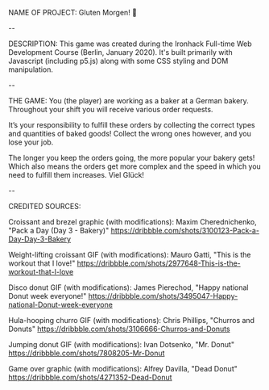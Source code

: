 NAME OF PROJECT:
Gluten Morgen! 🥐

--

DESCRIPTION:
This game was created during the Ironhack Full-time Web Development Course (Berlin, January 2020). It's built primarily with Javascript (including p5.js) along with some CSS styling and DOM manipulation.

--

THE GAME:
You (the player) are working as a baker at a German bakery. Throughout your shift you will receive various order requests.

It’s your responsibility to fulfill these orders by collecting the correct types and quantities of baked goods! Collect the wrong ones however, and you lose your job.

The longer you keep the orders going, the more popular your bakery gets! Which also means the orders get more complex and the speed in which you need to fulfill them increases. Viel Glück!

--

CREDITED SOURCES:

Croissant and brezel graphic (with modifications):
Maxim Cherednichenko, "Pack a Day (Day 3 - Bakery)"
https://dribbble.com/shots/3100123-Pack-a-Day-Day-3-Bakery

Weight-lifting croissant GIF (with modifications):
Mauro Gatti, "This is the workout that I love!"
https://dribbble.com/shots/2977648-This-is-the-workout-that-I-love

Disco donut GIF (with modifications):
James Pierechod, "Happy national Donut week everyone!"
https://dribbble.com/shots/3495047-Happy-national-Donut-week-everyone

Hula-hooping churro GIF (with modifications):
Chris Phillips, "Churros and Donuts"
https://dribbble.com/shots/3106666-Churros-and-Donuts

Jumping donut GIF (with modifications):
Ivan Dotsenko, "Mr. Donut"
https://dribbble.com/shots/7808205-Mr-Donut

Game over graphic (with modifications):
Alfrey Davilla, "Dead Donut"
https://dribbble.com/shots/4271352-Dead-Donut
